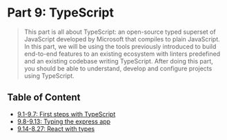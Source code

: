 # Part 9: TypeScript

> This part is all about TypeScript: an open-source typed superset of JavaScript developed by Microsoft that compiles to plain JavaScript. In this part, we will be using the tools previously introduced to build end-to-end features to an existing ecosystem with linters predefined and an existing codebase writing TypeScript. After doing this part, you should be able to understand, develop and configure projects using TypeScript.

## Table of Content

- [9.1-9.7: First steps with TypeScript](https://github.com/KXLAA/library-gql-backend)
- [9.8-9.13: Typing the express app](https://github.com/KXLAA/library-frontend)
- [9.14-8.27: React with types](https://github.com/KXLAA/library-gql-backend)
